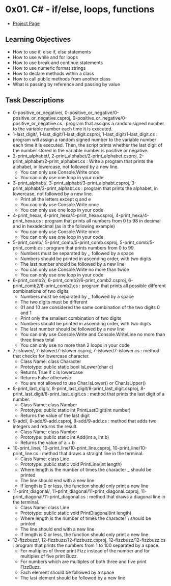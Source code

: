 # 0x01. C# - if/else, loops, functions
- [Project Page](https://intranet.hbtn.io/projects/389)

## Learning Objectives
- How to use if, else if, else statements
- How to use while and for loops
- How to use break and continue statements
- How to use numeric format strings
- How to declare methods within a class
- How to call public methods from another class
- What is passing by reference and passing by value

## Task Descriptions
- 0-positive_or_negative/, 0-positive_or_negative/0-positive_or_negative.csproj, 0-positive_or_negative/0-positive_or_negative.cs : program that assigns a random signed number to the variable number each time it is executed.
- 1-last_digit/, 1-last_digit/1-last_digit.csproj, 1-last_digit/1-last_digit.cs : program will assign a random signed number to the variable number each time it is executed. Then, the script prints whether the last digit of the number stored in the variable number is positive or negative.
- 2-print_alphabet/, 2-print_alphabet/2-print_alphabet.csproj, 2-print_alphabet/2-print_alphabet.cs : Write a program that prints the alphabet, in lowercase, not followed by a new line.
    - You can only use Console.Write once
    - You can only use one loop in your code
- 3-print_alphabt/, 3-print_alphabt/3-print_alphabt.csproj, 3-print_alphabt/3-print_alphabt.cs : program that prints the alphabet, in lowercase, not followed by a new line.
    - Print all the letters except q and e
    - You can only use Console.Write once
    - You can only use one loop in your code
- 4-print_hexa/, 4-print_hexa/4-print_hexa.csproj, 4-print_hexa/4-print_hexa.cs : program that prints all numbers from 0 to 98 in decimal and in hexadecimal (as in the following example)
    - You can only use Console.Write once
    - You can only use one loop in your code
- 5-print_comb/, 5-print_comb/5-print_comb.csproj, 5-print_comb/5-print_comb.cs : program that prints numbers from 0 to 99.
    - Numbers must be separated by ,, followed by a space
    - Numbers should be printed in ascending order, with two digits
    - The last number should be followed by a new line
    - You can only use Console.Write no more than twice
    - You can only use one loop in your code
- 6-print_comb2/, 6-print_comb2/6-print_comb2.csproj, 6-print_comb2/6-print_comb2.cs : program that prints all possible different combinations of two digits.
    - Numbers must be separated by ,, followed by a space
    - The two digits must be different
    - 01 and 10 are considered the same combination of the two digits 0 and 1
    - Print only the smallest combination of two digits
    - Numbers should be printed in ascending order, with two digits
    - The last number should be followed by a new line
    - You can only use Console.Write and Console.WriteLine no more than three times total
    - You can only use no more than 2 loops in your code
- 7-islower/, 7-islower/7-islower.csproj, 7-islower/7-islower.cs : method that checks for lowercase character.
    - Class Name: class Character
    - Prototype: public static bool IsLower(char c)
    - Returns True if c is lowercase
    - Returns False otherwise
    - You are not allowed to use Char.IsLower() or Char.IsUpper()
- 8-print_last_digit/, 8-print_last_digit/8-print_last_digit.csproj, 8-print_last_digit/8-print_last_digit.cs : method that prints the last digit of a number.
    - Class Name: class Number
    - Prototype: public static int PrintLastDigit(int number)
    - Returns the value of the last digit
- 9-add/, 9-add/9-add.csproj, 9-add/9-add.cs : method that adds two integers and returns the result.
    - Class Name: class Number
    - Prototype: public static int Add(int a, int b)
    - Returns the value of a + b
- 10-print_line/, 10-print_line/10-print_line.csproj, 10-print_line/10-print_line.cs : method that draws a straight line in the terminal.
    - Class Name: class Line
    - Prototype: public static void PrintLine(int length)
    - Where length is the number of times the character _ should be printed
    - The line should end with a new line
    - If length is 0 or less, the function should only print a new line
- 11-print_diagonal/, 11-print_diagonal/11-print_diagonal.csproj, 11-print_diagonal/11-print_diagonal.cs : method that draws a diagonal line in the terminal.
    - Class Name: class Line
    - Prototype: public static void PrintDiagonal(int length)
    - Where length is the number of times the character \ should be printed
    - The line should end with a new line
    - If length is 0 or less, the function should only print a new line
- 12-fizzbuzz/, 12-fizzbuzz/12-fizzbuzz.csproj, 12-fizzbuzz/12-fizzbuzz.cs : program that prints the numbers from 1 to 100 separated by a space.
    - For multiples of three print Fizz instead of the number and for multiples of five print Buzz.
    - For numbers which are multiples of both three and five print FizzBuzz.
    - Each element should be followed by a space
    - The last element should be followed by a new line

